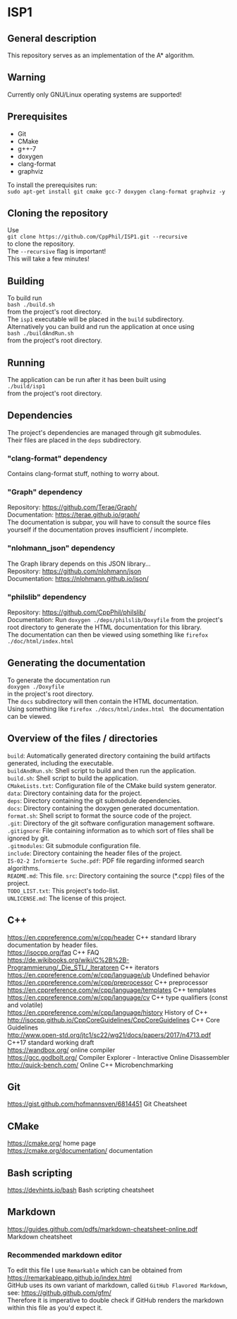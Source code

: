 # ISP1
## General description
This repository serves as an implementation of the A* algorithm.  

## Warning
Currently only GNU/Linux operating systems are supported!  

## Prerequisites
* Git
* CMake
* g++-7
* doxygen
* clang-format
* graphviz

To install the prerequisites run:  
`sudo apt-get install git cmake gcc-7 doxygen clang-format graphviz -y`  

## Cloning the repository
Use  
`git clone https://github.com/CppPhil/ISP1.git --recursive`  
to clone the repository.  
The `--recursive` flag is important!  
This will take a few minutes!  

## Building
To build run  
`bash ./build.sh`  
from the project's root directory.  
The `isp1` executable will be placed in the `build` subdirectory.  
Alternatively you can build and run the application at once using  
`bash ./buildAndRun.sh`  
from the project's root directory.  

## Running
The application can be run after it has been built using  
`./build/isp1`  
from the project's root directory.  

## Dependencies
The project's dependencies are managed through git submodules.  
Their files are placed in the `deps` subdirectory.  

### "clang-format" dependency
Contains clang-format stuff, nothing to worry about.  

### "Graph" dependency
Repository: <https://github.com/Terae/Graph/>  
Documentation: <https://terae.github.io/graph/>  
The documentation is subpar, you will have to consult the source files yourself if the documentation proves insufficient / incomplete.  

### "nlohmann_json" dependency
The Graph library depends on this JSON library...  
Repository: <https://github.com/nlohmann/json>  
Documentation: <https://nlohmann.github.io/json/>  

### "philslib" dependency
Repository: <https://github.com/CppPhil/philslib/>  
Documentation: Run `doxygen ./deps/philslib/Doxyfile` from the project's root directory to generate the HTML documentation for this library.  
The documentation can then be viewed using something like `firefox ./doc/html/index.html`  

## Generating the documentation
To generate the documentation run  
`doxygen ./Doxyfile `  
in the project's root directory.  
The `docs` subdirectory will then contain the HTML documentation.  
Using something like `firefox ./docs/html/index.html ` the documentation can be viewed.  

## Overview of the files / directories
`build`: Automatically generated directory containing the build artifacts generated, including the executable.  
`buildAndRun.sh`: Shell script to build and then run the application.  
`build.sh`: Shell script to build the application.  
`CMakeLists.txt`: Configuration file of the CMake build system generator.  
`data`: Directory containing data for the project.  
`deps`: Directory containing the git submodule dependencies.  
`docs`: Directory containing the doxygen generated documentation.  
`format.sh`: Shell script to format the source code of the project.  
`.git`: Directory of the git software configuration management software.  
`.gitignore`: File containing information as to which sort of files shall be ignored by git.  
`.gitmodules`: Git submodule configuration file.  
`include`: Directory containing the header files of the project.  
`IS-02-2 Informierte Suche.pdf`: PDF file regarding informed search algorithms.  
`README.md`: This file.
`src`: Directory containing the source (*.cpp) files of the project.  
`TODO_LIST.txt`: This project's todo-list.  
`UNLICENSE.md`: The license of this project.  

## C++
<https://en.cppreference.com/w/cpp/header> C++ standard library documentation by header files.  
<https://isocpp.org/faq> C++ FAQ  
<https://de.wikibooks.org/wiki/C%2B%2B-Programmierung/_Die_STL/_Iteratoren> C++ iterators  
<https://en.cppreference.com/w/cpp/language/ub> Undefined behavior  
<https://en.cppreference.com/w/cpp/preprocessor> C++ preprocessor  
<https://en.cppreference.com/w/cpp/language/templates> C++ templates  
<https://en.cppreference.com/w/cpp/language/cv> C++ type qualifiers (const and volatile)  
<https://en.cppreference.com/w/cpp/language/history> History of C++  
<http://isocpp.github.io/CppCoreGuidelines/CppCoreGuidelines> C++ Core Guidelines  
<http://www.open-std.org/jtc1/sc22/wg21/docs/papers/2017/n4713.pdf> C++17 standard working draft  
<https://wandbox.org/> online compiler  
<https://gcc.godbolt.org/> Compiler Explorer - Interactive Online Disassembler  
<http://quick-bench.com/> Online C++ Microbenchmarking  

## Git
<https://gist.github.com/hofmannsven/6814451> Git Cheatsheet  

## CMake
<https://cmake.org/> home page  
<https://cmake.org/documentation/> documentation  

## Bash scripting
<https://devhints.io/bash> Bash scripting cheatsheet  

## Markdown
<https://guides.github.com/pdfs/markdown-cheatsheet-online.pdf> Markdown cheatsheet  

### Recommended markdown editor
To edit this file I use `Remarkable` which can be obtained from <https://remarkableapp.github.io/index.html>  
GitHub uses its own variant of markdown, called `GitHub Flavored Markdown`, see: <https://github.github.com/gfm/>  
Therefore it is imperative to double check if GitHub renders the markdown within this file as you'd expect it.  
